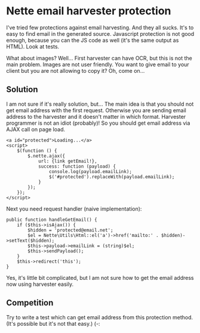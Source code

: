 Nette email harvester protection
================================

I've tried few protections against email harvesting. And they all sucks. It's to easy to find email in the generated
source. Javascript protection is not good enough, because you can the JS code as well (it's the same output as HTML).
Look at tests.

What about images? Well... First harvester can have OCR, but this is not the main problem. Images are not user friendly.
You want to give email to your client but you are not allowing to copy it? Oh, come on...

Solution
--------

I am not sure if it's really solution, but... The main idea is that you should not get email address with the first
request. Otherwise you are sending email address to the harvester and it doesn't matter in which format. Harvester
programmer is not an idiot (probably)! So you should get email address via AJAX call on page load.

	<a id="protected">Loading...</a>
	<script>
        $(function () {
            $.nette.ajax({
                url: {link getEmail!},
                success: function (payload) {
                    console.log(payload.emailLink);
                    $('#protected').replaceWith(payload.emailLink);
                }
            });
        });
    </script>
    
Next you need request handler (naive implementation):

	public function handleGetEmail() {
        if ($this->isAjax()) {
            $hidden = 'protected@email.net';
            $el = Nette\Utils\Html::el('a')->href('mailto:' . $hidden)->setText($hidden);
            $this->payload->emailLink = (string)$el;
            $this->sendPayload();
        }
        $this->redirect('this');
    }

Yes, it's little bit complicated, but I am not sure how to get the email address now using harvester easily.

Competition
-----------

Try to write a test which can get email address from this protection method.
(It's possible but it's not that easy.) (-:
